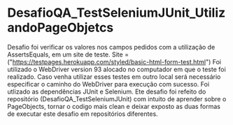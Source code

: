 # DesafioQA_TestSeleniumJUnit_UtilizandoPageObjetcs

Desafio foi verificar os valores nos campos pedidos com a utilização de AssertsEquals, em um site de teste. Site = ("https://testpages.herokuapp.com/styled/basic-html-form-test.html") Foi utilizado o WebDriver version 93 alocado no computador em que o teste foi realizado. Caso venha utilizar esses testes em outro local será necessário especificar o caminho do WebDriver para execução com sucesso. Foi utlizado as dependências JUnit e Selenium. 
Ete desafio foi refeito do repositório (DesafioQA_TestSeleniumJUnit) com intuito de aprender sobre o PageObjects, tornar o codigo mais clean e deixar exposto as duas formas de executar este desafio em repositórios diferentes.
